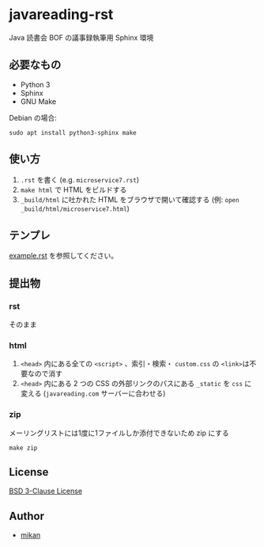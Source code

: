 # javareading-rst

Java 読書会 BOF の議事録執筆用 Sphinx 環境

## 必要なもの

- Python 3
- Sphinx
- GNU Make

Debian の場合:

```
sudo apt install python3-sphinx make
```

## 使い方

1. `.rst` を書く (e.g. `microservice7.rst`)
2. `make html` で HTML をビルドする
3. `_build/html` に吐かれた HTML をブラウザで開いて確認する (例: `open _build/html/microservice7.html`)

## テンプレ

[example.rst](example.rst) を参照してください。

## 提出物

### rst

そのまま

### html

1. `<head>` 内にある全ての `<script>` 、索引・検索・ `custom.css` の `<link>`は不要なので消す
2. `<head>` 内にある 2 つの CSS の外部リンクのパスにある `_static` を `css` に変える (`javareading.com` サーバーに合わせる)

### zip

メーリングリストには1度に1ファイルしか添付できないため zip にする

```
make zip
```

## License

[BSD 3-Clause License](LICENSE)

## Author

- [mikan](https://github.com/mikan)
